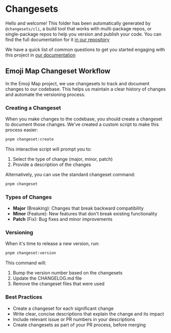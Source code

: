 # Changesets

Hello and welcome! This folder has been automatically generated by `@changesets/cli`, a build tool that works
with multi-package repos, or single-package repos to help you version and publish your code. You can
find the full documentation for it [in our repository](https://github.com/changesets/changesets)

We have a quick list of common questions to get you started engaging with this project in
[our documentation](https://github.com/changesets/changesets/blob/main/docs/common-questions.md)

## Emoji Map Changeset Workflow

In the Emoji Map project, we use changesets to track and document changes to our codebase. This helps us maintain a clear history of changes and automate the versioning process.

### Creating a Changeset

When you make changes to the codebase, you should create a changeset to document those changes. We've created a custom script to make this process easier:

```bash
pnpm changeset:create
```

This interactive script will prompt you to:
1. Select the type of change (major, minor, patch)
2. Provide a description of the changes

Alternatively, you can use the standard changeset command:

```bash
pnpm changeset
```

### Types of Changes

- **Major** (Breaking): Changes that break backward compatibility
- **Minor** (Feature): New features that don't break existing functionality
- **Patch** (Fix): Bug fixes and minor improvements

### Versioning

When it's time to release a new version, run:

```bash
pnpm changeset:version
```

This command will:
1. Bump the version number based on the changesets
2. Update the CHANGELOG.md file
3. Remove the changeset files that were used

### Best Practices

- Create a changeset for each significant change
- Write clear, concise descriptions that explain the change and its impact
- Include relevant issue or PR numbers in your descriptions
- Create changesets as part of your PR process, before merging
